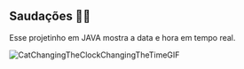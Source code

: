 ## Saudações 👦🏻

Esse projetinho em JAVA mostra a data e hora em tempo real.  

![CatChangingTheClockChangingTheTimeGIF](https://github.com/carloscamposb/dataHora-Real-Time-/assets/108171029/e19356b7-e38d-4420-b7b1-1794f78e6cb7)




